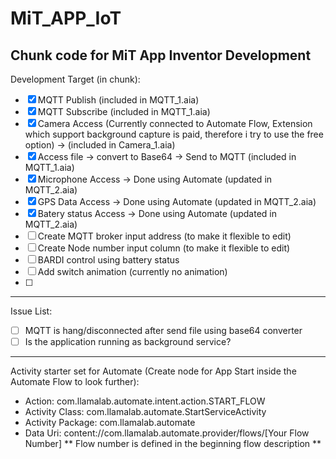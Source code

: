 # MiT_APP_IoT
Chunk code for MiT App Inventor Development
--- 
Development Target (in chunk): 
- [x] MQTT Publish (included in MQTT_1.aia)
- [x] MQTT Subscribe (included in MQTT_1.aia)
- [x] Camera Access (Currently connected to Automate Flow, Extension which support background capture is paid, therefore i try to use the free option) -> (included in Camera_1.aia)
- [x] Access file -> convert to Base64 -> Send to MQTT (included in MQTT_1.aia)
- [x] Microphone Access -> Done using Automate (updated in MQTT_2.aia)
- [x] GPS Data Access -> Done using Automate (updated in MQTT_2.aia)
- [x] Batery status Access -> Done using Automate (updated in MQTT_2.aia)
- [ ] Create MQTT broker input address (to make it flexible to edit)
- [ ] Create Node number input column (to make it flexible to edit)
- [ ] BARDI control using battery status
- [ ] Add switch animation (currently no animation)
- [ ] 

---
Issue List: 
- [ ] MQTT is hang/disconnected after send file using base64 converter
- [ ] Is the application running as background service? 

---
Activity starter set for Automate (Create node for App Start inside the Automate Flow to look further): 
* Action: com.llamalab.automate.intent.action.START_FLOW
* Activity Class: com.llamalab.automate.StartServiceActivity
* Activity Package: com.llamalab.automate
* Data Uri: content://com.llamalab.automate.provider/flows/[Your Flow Number]
** Flow number is defined in the beginning flow description **
